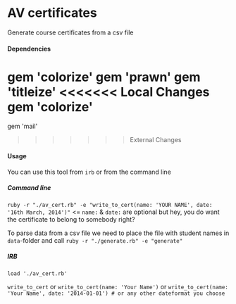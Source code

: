 AV certificates
============

Generate course certificates from a csv file

#### Dependencies
gem 'colorize'
gem 'prawn'
gem 'titleize'
<<<<<<< Local Changes
gem 'colorize'
=======
gem 'mail'
>>>>>>> External Changes

#### Usage
You can use this tool from `irb` or from the command line

##### Command line
`ruby -r "./av_cert.rb" -e "write_to_cert(name: 'YOUR NAME', date: '16th March, 2014')"` <= `name:` & `date:` are optional but hey, you do want the certificate to belong to somebody right?

To parse data from a csv file we need to place the file with student names in `data`-folder and call `ruby -r "./generate.rb" -e "generate"`
##### IRB
`load './av_cert.rb'`

`write_to_cert` or `write_to_cert(name: 'Your Name')` or `write_to_cert(name: 'Your Name', date: '2014-01-01') # or any other dateformat you choose` 

